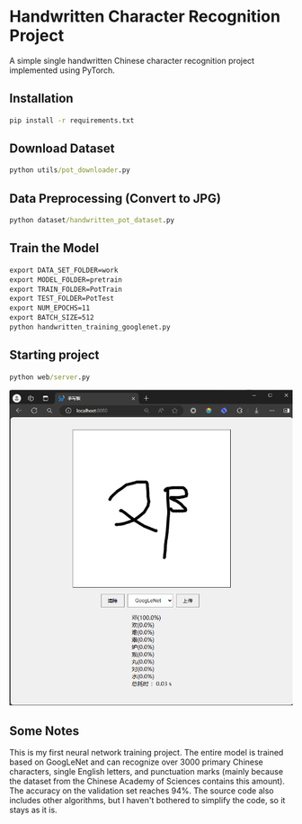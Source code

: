 # Handwritten Character Recognition Project
A simple single handwritten Chinese character recognition project implemented using PyTorch.

## Installation
``` cmd
pip install -r requirements.txt
```

## Download Dataset
``` cmd
python utils/pot_downloader.py
```

## Data Preprocessing (Convert to JPG)
``` cmd
python dataset/handwritten_pot_dataset.py
```

## Train the Model
``` cmd
export DATA_SET_FOLDER=work
export MODEL_FOLDER=pretrain
export TRAIN_FOLDER=PotTrain
export TEST_FOLDER=PotTest
export NUM_EPOCHS=11
export BATCH_SIZE=512
python handwritten_training_googlenet.py
```

## Starting project
``` cmd
python web/server.py
```


![Preview](web/index.png)


## Some Notes
This is my first neural network training project. The entire model is trained based on GoogLeNet and can recognize over 3000 primary Chinese characters, single English letters, and punctuation marks (mainly because the dataset from the Chinese Academy of Sciences contains this amount). The accuracy on the validation set reaches 94%. The source code also includes other algorithms, but I haven't bothered to simplify the code, so it stays as it is.
